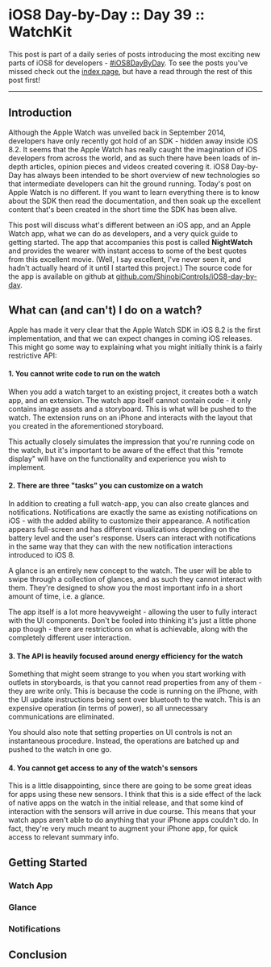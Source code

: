 # iOS8 Day-by-Day :: Day 39 :: WatchKit

This post is part of a daily series of posts introducing the most exciting new
parts of iOS8 for developers - [#iOS8DayByDay](https://twitter.com/search?q=%23iOS8DayByDay).
To see the posts you've missed check out the [index page](http://shinobicontrols.com/iOS8DayByDay),
but have a read through the rest of this post first!

---

## Introduction

Although the Apple Watch was unveiled back in September 2014, developers have
only recently got hold of an SDK - hidden away inside iOS 8.2. It seems that the
Apple Watch has really caught the imagination of iOS developers from across the
world, and as such there have been loads of in-depth articles, opinion pieces
and videos created covering it. iOS8 Day-by-Day has always been intended to be
short overview of new technologies so that intermediate developers can hit the
ground running. Today's post on Apple Watch is no different. If you want to
learn everything there is to know about the SDK then read the documentation, and
then soak up the excellent content that's been created in the short time the SDK
has been alive.

This post will discuss what's different between an iOS app, and an Apple Watch
app, what we can do as developers, and a very quick guide to getting started.
The app that accompanies this post is called __NightWatch__ and provides the
wearer with instant access to some of the best quotes from this excellent movie.
(Well, I say excellent, I've never seen it, and hadn't actually heard of it until
I started this project.) The source code for the app is available on github at
[github.com/ShinobiControls/iOS8-day-by-day](https://github.com/ShinobiControls/iOS8-day-by-day).

## What can (and can't) I do on a watch?

Apple has made it very clear that the Apple Watch SDK in iOS 8.2 is the first
implementation, and that we can expect changes in coming iOS releases. This
might go some way to explaining what you might initially think is a fairly
restrictive API:

#### 1. You cannot write code to run on the watch

When you add a watch target to an existing project, it creates both a watch app,
and an extension. The watch app itself cannot contain code - it only contains
image assets and a storyboard. This is what will be pushed to the watch. The
extension runs on an iPhone and interacts with the layout that you created in
the aforementioned storyboard.

This actually closely simulates the impression that you're running code on the
watch, but it's important to be aware of the effect that this "remote display"
will have on the functionality and experience you wish to implement.

#### 2. There are three "tasks" you can customize on a watch

In addition to creating a full watch-app, you can also create glances and
notifications. Notifications are exactly the same as existing notifications on
iOS - with the added ability to customize their appearance. A notification
appears full-screen and has different visualizations depending on the battery
level and the user's response. Users can interact with notifications in the same
way that they can with the new notification interactions introduced to iOS 8.

A glance is an entirely new concept to the watch. The user will be able to
swipe through a collection of glances, and as such they cannot interact with
them. They're designed to show you the most important info in a short amount of
time, i.e. a glance.

The app itself is a lot more heavyweight - allowing the user to fully interact
with the UI components. Don't be fooled into thinking it's just a little phone
app though - there are restrictions on what is achievable, along with the
completely different user interaction.

#### 3. The API is heavily focused around energy efficiency for the watch

Something that might seem strange to you when you start working with outlets in
storyboards, is that you cannot read properties from any of them - they are
write only. This is because the code is running on the iPhone, with the UI
update instructions being sent over bluetooth to the watch. This is an expensive
operation (in terms of power), so all unnecessary communications are
eliminated.

You should also note that setting properties on UI controls is not an
instantaneous procedure. Instead, the operations are batched up and pushed to
the watch in one go.

#### 4. You cannot get access to any of the watch's sensors

This is a little disappointing, since there are going to be some great ideas for
apps using these new sensors. I think that this is a side effect of the lack of
native apps on the watch in the initial release, and that some kind of
interaction with the sensors will arrive in due course. This means that your
watch apps aren't able to do anything that your iPhone apps couldn't do. In
fact, they're very much meant to augment your iPhone app, for quick access to
relevant summary info.

## Getting Started

### Watch App

### Glance

### Notifications 


## Conclusion
